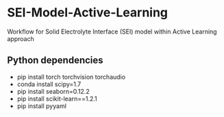 # SEI-Model-Active-Learning
Workflow for Solid Electrolyte Interface (SEI) model within Active Learning approach


## Python dependencies

* pip install torch torchvision torchaudio
* conda install scipy=1.7
* pip install seaborn=0.12.2
* pip install scikit-learn==1.2.1
* pip install pyyaml
